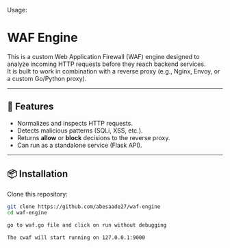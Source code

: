 Usage:
# WAF Engine

This is a custom Web Application Firewall (WAF) engine designed to analyze incoming HTTP requests before they reach backend services.  
It is built to work in combination with a reverse proxy (e.g., Nginx, Envoy, or a custom Go/Python proxy).

---

## 🚀 Features
- Normalizes and inspects HTTP requests.
- Detects malicious patterns (SQLi, XSS, etc.).
- Returns **allow** or **block** decisions to the reverse proxy.
- Can run as a standalone service (Flask API).

---

## 📦 Installation

Clone this repository:

```bash
git clone https://github.com/abesaade27/waf-engine
cd waf-engine

go to waf.go file and click on run without debugging

The cwaf will start running on 127.0.0.1:9000
